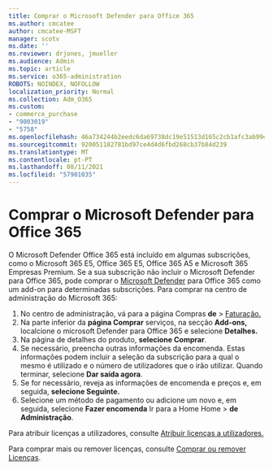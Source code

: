 ```yaml
---
title: Comprar o Microsoft Defender para Office 365
ms.author: cmcatee
author: cmcatee-MSFT
manager: scotv
ms.date: ''
ms.reviewer: drjones, jmueller
ms.audience: Admin
ms.topic: article
ms.service: o365-administration
ROBOTS: NOINDEX, NOFOLLOW
localization_priority: Normal
ms.collection: Adm_O365
ms.custom:
- commerce_purchase
- "9003019"
- "5758"
ms.openlocfilehash: 46a734244b2eedc6da69738dc19e51513d165c2cb1afc3ab99e91a856e20f674
ms.sourcegitcommit: 920051182781bd97ce4d4d6fbd268cb37b84d239
ms.translationtype: MT
ms.contentlocale: pt-PT
ms.lasthandoff: 08/11/2021
ms.locfileid: "57901035"
---
```

# <a name="purchase-microsoft-defender-for-office-365"></a>Comprar o Microsoft Defender para Office 365

O Microsoft Defender Office 365 está incluído em algumas subscrições, como o Microsoft 365 E5, Office 365 E5, Office 365 A5 e Microsoft 365 Empresas Premium. Se a sua subscrição não incluir o Microsoft Defender para Office 365, pode comprar o [Microsoft Defender](https://docs.microsoft.com/microsoft-365/security/office-365-security/office-365-atp) para Office 365 como um add-on para determinadas subscrições. Para comprar na centro de administração do Microsoft 365:

1. No centro de administração, vá para a página Compras **de**  >  [Faturação.](https://go.microsoft.com/fwlink/p/?linkid=868433)
2. Na parte inferior da **página Comprar** serviços, na secção **Add-ons,** localcione o microsoft Defender para Office 365 e selecione **Detalhes.**
3. Na página de detalhes do produto, **selecione Comprar**.
4. Se necessário, preencha outras informações da encomenda. Estas informações podem incluir a seleção da subscrição para a qual o mesmo é utilizado e o número de utilizadores que o irão utilizar. Quando terminar, selecione **Dar saída agora**.
5. Se for necessário, reveja as informações de encomenda e preços e, em seguida, **selecione Seguinte.**
6. Selecione um método de pagamento ou adicione um novo e, em seguida, selecione **Fazer encomenda** Ir para a Home Home  >  **de Administração**.

Para atribuir licenças a utilizadores, consulte [Atribuir licenças a utilizadores.](https://docs.microsoft.com/microsoft-365/admin/manage/assign-licenses-to-users)

Para comprar mais ou remover licenças, consulte [Comprar ou remover Licenças](https://docs.microsoft.com/microsoft-365/commerce/licenses/buy-licenses#buy-or-remove-licenses-for-your-business-subscription).